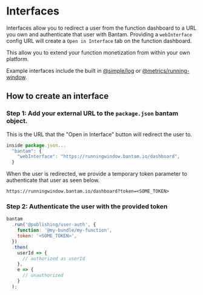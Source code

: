 # Interfaces

Interfaces allow you to redirect a user from the function dashboard to a URL you own and authenticate that user with Bantam. Providing a `webInterface` config URL will create a `Open in Interface` tab on the function dashboard.

This allow you to extend your function monetization from within your own platform.

Example interfaces include the built in [@simple/log](https://bantam.io/functions/@simple/log) or [@metrics/running-window](https://bantam.io/functions/@metrics/running-window).

## How to create an interface

### Step 1: Add your external URL to the `package.json` bantam object.

This is the URL that the "Open in Interface" button will redirect the user to.

```javascript
inside package.json...
  "bantam": {
    "webInterface": "https://runningwindow.bantam.io/dashboard",
  }
```

When the user is redirected, we provide a temporary token parameter to authenticate that user as seen below.

`https://runningwindow.bantam.io/dashboard?token=<SOME_TOKEN>`

### Step 2: Authenticate the user with the provided token

```javascript
bantam
  .run('@publishing/user-auth', {
    function: '@my-bundle/my-function',
    token: '<SOME_TOKEN>',
  })
  .then(
    userId => {
      // authorized as userId
    },
    e => {
      // unauthorized
    }
  );
```
